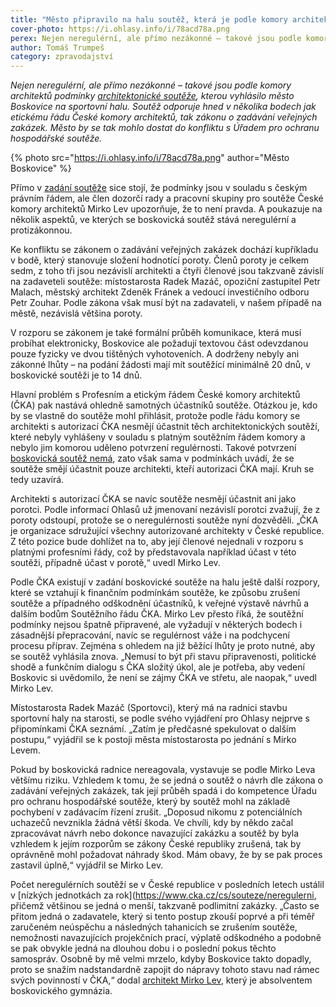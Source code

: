```yaml
---
title: "Město připravilo na halu soutěž, která je podle komory architektů nezákonná"
cover-photo: https://i.ohlasy.info/i/78acd78a.png
perex: Nejen neregulérní, ale přímo nezákonné – takové jsou podle komory architektů podmínky architektonické soutěže, kterou vyhlásilo město Boskovice na sportovní halu. Soutěž odporuje hned v několika bodech jak etickému řádu České komory architektů, tak zákonu o zadávání veřejných zakázek.
author: Tomáš Trumpeš
category: zpravodajství
---
```


*Nejen neregulérní, ale přímo nezákonné – takové jsou podle komory architektů podmínky [architektonické soutěže](https://www.boskovice.cz/architektonicka-soutez-na-sportovni-halu/d-39833), kterou vyhlásilo město Boskovice na sportovní halu. Soutěž odporuje hned v několika bodech jak etickému řádu České komory architektů, tak zákonu o zadávání veřejných zakázek. Město by se tak mohlo dostat do konfliktu s Úřadem pro ochranu hospodářské soutěže.*

{% photo src="https://i.ohlasy.info/i/78acd78a.png" author="Město Boskovice" %}

Přímo v [zadání soutěže](https://data.ohlasy.info/2020/soutez-hala-zadani.pdf) sice stojí, že podmínky jsou v souladu s českým právním řádem, ale člen dozorčí rady a pracovní skupiny pro soutěže České komory architektů Mirko Lev upozorňuje, že to není pravda. A poukazuje na několik aspektů, ve kterých se boskovická soutěž stává neregulérní a protizákonnou.

Ke konfliktu se zákonem o zadávání veřejných zakázek dochází kupříkladu v bodě, který stanovuje složení hodnotící poroty. Členů poroty je celkem sedm, z toho tři jsou nezávislí architekti a čtyři členové jsou takzvaně závislí na zadaveteli soutěže: místostarosta Radek Mazáč, opoziční zastupitel Petr Malach, městský architekt Zdeněk Fránek a vedoucí investičního odboru Petr Zouhar. Podle zákona však musí být na zadavateli, v našem případě na městě, nezávislá většina poroty.

V rozporu se zákonem je také formální průběh komunikace, která musí probíhat elektronicky, Boskovice ale požadují textovou část odevzdanou pouze fyzicky ve dvou tištěných vyhotoveních. A dodrženy nebyly ani zákonné lhůty – na podání žádosti mají mít soutěžící minimálně 20 dnů, v boskovické soutěži je to 14 dnů.

Hlavní problém s Profesním a etickým řádem České komory architektů (ČKA) pak nastává ohledně samotných účastníků soutěže. Otázkou je, kdo by se vlastně do soutěže mohl přihlásit, protože podle řádu komory se architekti s autorizací ČKA nesmějí účastnit těch architektonických soutěží, které nebyly vyhlášeny v souladu s platným soutěžním řádem komory a nebylo jim komorou uděleno potvrzení regulérnosti. Takové potvrzení [boskovická soutěž nemá](https://www.cka.cz/cs/souteze/neregulerni/sportovni-hala-v-boskovicich), zato však sama v podmínkách uvádí, že se soutěže smějí účastnit pouze architekti, kteří autorizaci ČKA mají. Kruh se tedy uzavírá.

Architekti s autorizací ČKA se navíc soutěže nesmějí účastnit ani jako porotci. Podle informací Ohlasů už jmenovaní nezávislí porotci zvažují, že z poroty odstoupí, protože se o neregulérnosti soutěže nyní dozvěděli. „ČKA je organizace sdružující všechny autorizované architekty v České republice. Z této pozice bude dohlížet na to, aby její členové nejednali v rozporu s platnými profesními řády, což by představovala například účast v této soutěži, případně účast v porotě,“ uvedl Mirko Lev.

Podle ČKA existují v zadání boskovické soutěže na halu ještě další rozpory, které se vztahují k finančním podmínkám soutěže, ke způsobu zrušení soutěže a případného odškodnění účastníků, k veřejné výstavě návrhů a dalším bodům Soutěžního řádu ČKA. Mirko Lev přesto říká, že soutěžní podmínky nejsou špatně připravené, ale vyžadují v některých bodech i zásadnější přepracování, navíc se regulérnost váže i na podchycení procesu příprav. Zejména s ohledem na již běžící lhůty je proto nutné, aby se soutěž vyhlásila znova. „Nemusí to být při stavu připravenosti, politické shodě a funkčním dialogu s ČKA složitý úkol, ale je potřeba, aby vedení Boskovic si uvědomilo, že není se zájmy ČKA ve střetu, ale naopak,“ uvedl Mirko Lev.

Místostarosta Radek Mazáč (Sportovci), který má na radnici stavbu sportovní haly na starosti, se podle svého vyjádření pro Ohlasy nejprve s připomínkami ČKA seznámí. „Zatím je předčasné spekulovat o dalším postupu,“ vyjádřil se k postoji města místostarosta po jednání s Mirko Levem.

Pokud by boskovická radnice nereagovala, vystavuje se podle Mirko Leva většímu riziku. Vzhledem k tomu, že se jedná o soutěž o návrh dle zákona o zadávání veřejných zakázek, tak její průběh spadá i do kompetence Úřadu pro ochranu hospodářské soutěže, který by soutěž mohl na základě pochybení v zadávacím řízení zrušit. „Doposud nikomu z potenciálních uchazečů nevznikla žádná větší škoda. Ve chvíli, kdy by někdo začal zpracovávat návrh nebo dokonce navazující zakázku a soutěž by byla vzhledem k jejím rozporům se zákony České republiky zrušená, tak by oprávněně mohl požadovat náhrady škod. Mám obavy, že by se pak proces zastavil úplně,“ vyjádřil se Mirko Lev.

Počet neregulérních soutěží se v České republice v posledních letech ustálil v [nízkých jednotkách za rok](https://www.cka.cz/cs/souteze/neregulerni, přičemž většinou se jedná o menší, takzvaně podlimitní zakázky. „Často se přitom jedná o zadavatele, který si tento postup zkouší poprvé a při téměř zaručeném neúspěchu a následných tahanicích se zrušením soutěže, nemožnosti navazujících projekčních prací, výplatě odškodného a podobně se pak obvykle jedná na dlouhou dobu i o poslední pokus těchto samospráv. Osobně by mě velmi mrzelo, kdyby Boskovice takto dopadly, proto se snažím nadstandardně zapojit do nápravy tohoto stavu nad rámec svých povinností v ČKA,“ dodal [architekt Mirko Lev](https://ohlasy.info/clanky/2015/12/rozhovor-lev.html), který je absolventem boskovického gymnázia.
